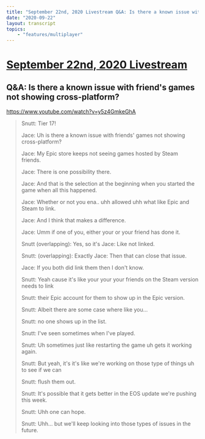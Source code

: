 ```yaml
---
title: "September 22nd, 2020 Livestream Q&A: Is there a known issue with friend's games not showing cross-platform?"
date: "2020-09-22"
layout: transcript
topics:
    - "features/multiplayer"
---
```

# [September 22nd, 2020 Livestream](../2020-09-22.md)
## Q&A: Is there a known issue with friend's games not showing cross-platform?
https://www.youtube.com/watch?v=y5z4GmkeGhA
> Snutt: Tier 17!
> 
> Jace: Uh is there a known issue with friends' games not showing cross-platform?
> 
> Jace: My Epic store keeps not seeing games
hosted by Steam friends.
> 
> Jace: There is one possibility there.
> 
> Jace: And that is the selection at the beginning
when you started the game when all this happened.
> 
> Jace: Whether or not you ena.. uhh allowed
uhh what like Epic and Steam to link.
> 
> Jace: And I think that makes a difference.
> 
> Jace: Umm if one of you, either your or your
friend has done it.
> 
> Snutt (overlapping): Yes, so it's
Jace: Like not linked.
> 
> Snutt: (overlapping): Exactly
Jace: Then that can close that issue.
> 
> Jace: If you both did link them then I don't
know.
> 
> Snutt: Yeah cause it's like your your your
friends on the Steam version needs to link
> 
> Snutt: their Epic account for them to show up in
the Epic version.
> 
> Snutt: Albeit there are some case where like
you...
> 
> Snutt: no one shows up in the list.
> 
> Snutt: I've seen sometimes when I've played.
> 
> Snutt: Uh sometimes just like restarting the
game uh gets it working again.
> 
> Snutt: But yeah, it's it's like we're working
on those type of things uh to see if we can
> 
> Snutt: flush them out.
> 
> Snutt: It's possible that it gets better in
the EOS update we're pushing this week.
> 
> Snutt: Uhh one can hope.
> 
> Snutt: Uhh... but we'll keep looking into
those types of issues in the future.
> 
